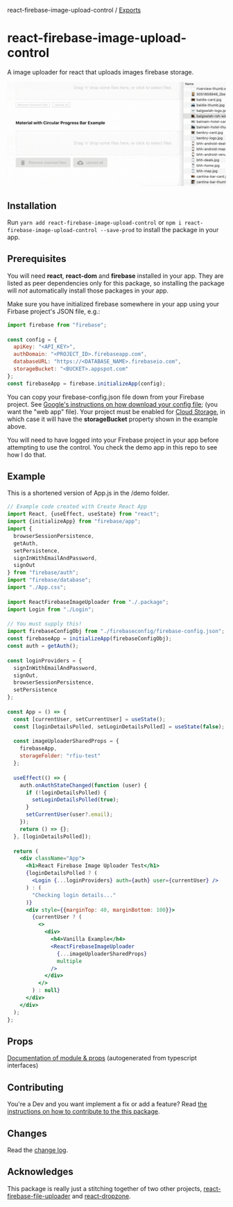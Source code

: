 react-firebase-image-upload-control / [Exports](modules.md)

# react-firebase-image-upload-control

A image uploader for react that uploads images firebase storage.

![react-firebase-image-upload-control in action](react-firebase-image-uploader-demo.gif)

## Installation
Run `yarn add react-firebase-image-upload-control` or `npm i react-firebase-image-upload-control --save-prod` to install the package in your app.

## Prerequisites
You will need **react**, **react-dom** and **firebase** installed in your app.  They are listed as peer dependencies only for this package, so installing the package will _not_ automatically install those packages in your app.

Make sure you have initialized firebase somewhere in your app using your Firbase project's JSON file, e.g.:

```jsx
import firebase from "firebase";

const config = {
  apiKey: "<API_KEY>",
  authDomain: "<PROJECT_ID>.firebaseapp.com",
  databaseURL: "https://<DATABASE_NAME>.firebaseio.com",
  storageBucket: "<BUCKET>.appspot.com"
};
const firebaseApp = firebase.initializeApp(config);
```

You can copy your firebase-config.json file down from your Firebase project.  See [Google's instructions on how download your config file](https://support.google.com/firebase/answer/7015592?hl=en#web); (you want the "web app" file).   Your project must be enabled for [Cloud Storage](https://firebase.google.com/docs/storage/web/start), in which case it will have the **storageBucket** property shown in the example above.

You will need to have logged into your Firebase project in your app before attempting to use the control.   You check the demo app in this repo to see how I do that.

## Example

This is a shortened version of App.js in the /demo folder.

```jsx
// Example code created with Create React App
import React, {useEffect, useState} from "react";
import {initializeApp} from "firebase/app";
import {
  browserSessionPersistence,
  getAuth,
  setPersistence,
  signInWithEmailAndPassword,
  signOut
} from "firebase/auth";
import "firebase/database";
import "./App.css";

import ReactFirebaseImageUploader from "./.package";
import Login from "./Login";

// You must supply this!
import firebaseConfigObj from "./firebaseconfig/firebase-config.json";
const firebaseApp = initializeApp(firebaseConfigObj);
const auth = getAuth();

const loginProviders = {
  signInWithEmailAndPassword,
  signOut,
  browserSessionPersistence,
  setPersistence
};

const App = () => {
  const [currentUser, setCurrentUser] = useState();
  const [loginDetailsPolled, setLoginDetailsPolled] = useState(false);

  const imageUploaderSharedProps = {
    firebaseApp,
    storageFolder: "rfiu-test"
  };

  useEffect(() => {
    auth.onAuthStateChanged(function (user) {
      if (!loginDetailsPolled) {
        setLoginDetailsPolled(true);
      }
      setCurrentUser(user?.email);
    });
    return () => {};
  }, [loginDetailsPolled]);

  return (
    <div className="App">
      <h1>React Firebase Image Uploader Test</h1>
      {loginDetailsPolled ? (
        <Login {...loginProviders} auth={auth} user={currentUser} />
      ) : (
        "Checking login details..."
      )}
      <div style={{marginTop: 40, marginBottom: 100}}>
        {currentUser ? (
          <>
            <div>
              <h4>Vanilla Example</h4>
              <ReactFirebaseImageUploader
                {...imageUploaderSharedProps}
                multiple
              />
            </div>
          </>
        ) : null}
      </div>
    </div>
  );
};
```

## Props

[Documentation of module & props](modules.md) (autogenerated from typescript interfaces)

## Contributing

You're a Dev and you want implement a fix or add a feature?  Read [the instructions on how to contribute to the this package](CONTRIBUTING.md).

## Changes

Read the [change log](CHANGELOG.md).

## Acknowledges
This package is really just a stitching together of two other projects, [react-firebase-file-uploader](https://github.com/fris-fruitig/react-firebase-file-uploader) and [react-dropzone](https://github.com/react-dropzone/react-dropzone).
